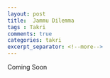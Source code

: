 ```yaml
---
layout: post
title:  Jammu Dilemma
tags : Takri
comments: true
categories: takri
excerpt_separator: <!--more-->
---
```



Coming Soon
